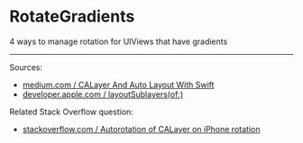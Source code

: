 # RotateGradients
4 ways to manage rotation for UIViews that have gradients

---

Sources:

- [medium.com / CALayer And Auto Layout With Swift](https://medium.com/@marcosantadev/calayer-and-auto-layout-with-swift-21b2d2b8b9d1)
- [developer.apple.com / layoutSublayers(of:)](https://developer.apple.com/documentation/quartzcore/calayerdelegate/2097257-layoutsublayers)

Related Stack Overflow question:

- [stackoverflow.com / Autorotation of CALayer on iPhone rotation](https://stackoverflow.com/questions/1282302/autorotation-of-calayer-on-iphone-rotation/44790487#44790487)
